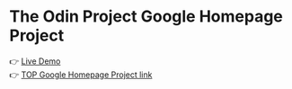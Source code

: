 # The Odin Project Google Homepage Project
👉 [Live Demo](https://marcusandrev.github.io/TOP-Google-Homepage/) <br />
👉 [TOP Google Homepage Project link](https://www.theodinproject.com/paths/foundations/courses/foundations/lessons/html-css)
